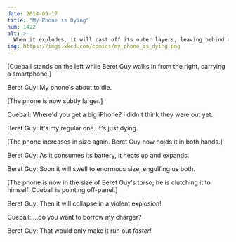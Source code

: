 ```yaml
---
date: 2014-09-17
title: "My Phone is Dying"
num: 1422
alt: >-
  When it explodes, it will cast off its outer layers, leaving behind nothing but a slowly fading PalmPilot, calculator, or two-way pager.
img: https://imgs.xkcd.com/comics/my_phone_is_dying.png
---
```

[Cueball stands on the left while Beret Guy walks in from the right, carrying a smartphone.]

Beret Guy: My phone's about to die.

[The phone is now subtly larger.]

Cueball: Where'd you get a big iPhone? I didn't think they were out yet.

Beret Guy: It's my regular one. It's just dying.

[The phone increases in size again. Beret Guy now holds it in both hands.]

Beret Guy: As it consumes its battery, it heats up and expands.

Beret Guy: Soon it will swell to enormous size, engulfing us both.

[The phone is now in the size of Beret Guy's torso; he is clutching it to himself. Cueball is pointing off-panel.]

Beret Guy: Then it will collapse in a violent explosion!

Cueball: ...do you want to borrow my charger?

Beret Guy: That would only make it run out *faster!*